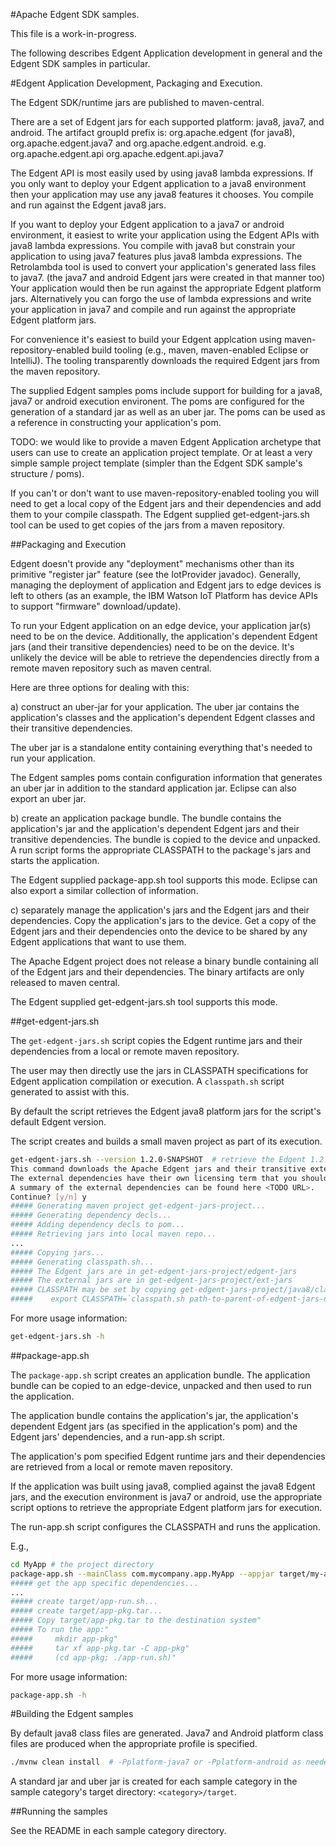 <!--
  Licensed to the Apache Software Foundation (ASF) under one or more
  contributor license agreements.  See the NOTICE file distributed with
  this work for additional information regarding copyright ownership.
  The ASF licenses this file to You under the Apache License, Version 2.0
  (the "License"); you may not use this file except in compliance with
  the License.  You may obtain a copy of the License at

      http://www.apache.org/licenses/LICENSE-2.0

  Unless required by applicable law or agreed to in writing, software
  distributed under the License is distributed on an "AS IS" BASIS,
  WITHOUT WARRANTIES OR CONDITIONS OF ANY KIND, either express or implied.
  See the License for the specific language governing permissions and
  limitations under the License.
-->
#Apache Edgent SDK samples.

This file is a work-in-progress.

The following describes Edgent Application development in general
and the Edgent SDK samples in particular.

#Edgent Application Development, Packaging and Execution.

The Edgent SDK/runtime jars are published to maven-central.
  
There are a set of Edgent jars for each supported platform: java8, java7, and android.
The artifact groupId prefix is: org.apache.edgent (for java8),
org.apache.edgent.java7 and org.apache.edgent.android.  e.g.
    org.apache.edgent.api  org.apache.edgent.api.java7

The Edgent API is most easily used by using java8 lambda expressions.
If you only want to deploy your Edgent application to a java8 environment
then your application may use any java8 features it chooses.  You compile
and run against the Edgent java8 jars.

If you want to deploy your Edgent application to a java7 or android
environment, it easiest to write your application using the Edgent APIs
with java8 lambda expressions.  You compile with java8 but constrain 
your application to using java7 features plus java8 lambda expressions.
The Retrolambda tool is used to convert your application's generated 
lass files to java7.
(the java7 and android Edgent jars were created in that manner too)
Your application would then be run against the appropriate
Edgent platform jars. Alternatively you can forgo the use of lambda
expressions and write your application in java7 and compile
and run against the appropriate Edgent platform jars.

For convenience it's easiest to build your Edgent applcation using 
maven-repository-enabled build tooling (e.g., maven, maven-enabled
Eclipse or IntelliJ).  The tooling transparently downloads the 
required Edgent jars from the maven repository.

The supplied Edgent samples poms include support for building for
a java8, java7 or android execution environent. The poms are
configured for the generation of a standard jar as well as an
uber jar.  The poms can be used as a reference in constructing 
your application's pom.

TODO: we would like to provide a maven Edgent Application archetype
that users can use to create an application project template.
Or at least a very simple sample project template (simpler than
the Edgent SDK sample's structure / poms).

If you can't or don't want to use maven-repository-enabled tooling
you will need to get a local copy of the Edgent jars and their
dependencies and add them to your compile classpath.
The Edgent supplied get-edgent-jars.sh tool can be used to
get copies of the jars from a maven repository.


##Packaging and Execution

Edgent doesn't provide any "deployment" mechanisms other than its primitive
"register jar" feature (see the IotProvider javadoc).  Generally, managing
the deployment of application and Edgent jars to edge devices is left to 
others (as an example, the IBM Watson IoT Platform has device APIs to
support "firmware" download/update).

To run your Edgent application on an edge device, your application
jar(s) need to be on the device.  Additionally, the application's 
dependent Edgent jars (and their transitive dependencies) need to
be on the device.  It's unlikely the device will be able to retrieve
the dependencies directly from a remote maven repository such as
maven central.

Here are three options for dealing with this:

a) construct an uber-jar for your application.
   The uber jar contains the application's classes and
   the application's dependent Edgent classes and their
   transitive dependencies.

   The uber jar is a standalone entity containing
   everything that's needed to run your application.

   The Edgent samples poms contain configuration information
   that generates an uber jar in addition to the standard
   application jar.  Eclipse can also export an uber jar.

b) create an application package bundle.
   The bundle contains the application's jar
   and the application's dependent Edgent jars and their
   transitive dependencies.
   The bundle is copied to the device and unpacked.
   A run script forms the appropriate CLASSPATH
   to the package's jars and starts the application.

   The Edgent supplied package-app.sh tool supports this mode.
   Eclipse can also export a similar collection
   of information.

c) separately manage the application's jars and the
   Edgent jars and their dependencies.
   Copy the application's jars to the device.
   Get a copy of the Edgent jars and their dependencies
   onto the device to be shared by any Edgent applications
   that want to use them.

   The Apache Edgent project does not release a
   binary bundle containing all of the Edgent jars
   and their dependencies.  The binary artifacts
   are only released to maven central.

   The Edgent supplied get-edgent-jars.sh tool supports this mode.
   
##get-edgent-jars.sh

The `get-edgent-jars.sh` script copies the Edgent runtime jars and their
dependencies from a local or remote maven repository.

The user may then directly use the jars in CLASSPATH specifications
for Edgent application compilation or execution.
A `classpath.sh` script generated to assist with this.

By default the script retrieves the Edgent java8 platform jars for the
script's default Edgent version.

The script creates and builds a small maven project as
part of its execution.

```sh
get-edgent-jars.sh --version 1.2.0-SNAPSHOT  # retrieve the Edgent 1.2.0-SNAPSHOT java8 jars
This command downloads the Apache Edgent jars and their transitive external dependencies.
The external dependencies have their own licensing term that you should review.
A summary of the external dependencies can be found here <TODO URL>.
Continue? [y/n] y
##### Generating maven project get-edgent-jars-project...
##### Generating dependency decls...
##### Adding dependency decls to pom...
##### Retrieving jars into local maven repo...
...
##### Copying jars...
##### Generating classpath.sh...
##### The Edgent jars are in get-edgent-jars-project/edgent-jars
##### The external jars are in get-edgent-jars-project/ext-jars
##### CLASSPATH may be set by copying get-edgent-jars-project/java8/classpath.sh and using it like:
#####    export CLASSPATH=`classpath.sh path-to-parent-of-edgent-jars-dir`
```

For more usage information:

```sh
get-edgent-jars.sh -h
```

##package-app.sh

The `package-app.sh` script creates an application bundle.
The application bundle can be copied to an edge-device,
unpacked and then used to run the application.

The application bundle contains the application's jar,
the application's dependent Edgent jars (as specified in
the application's pom) and the Edgent jars' dependencies,
and a run-app.sh script.

The application's pom specified Edgent runtime jars and 
their dependencies are retrieved from a local or remote
maven repository.

If the application was built using java8, complied against
the java8 Edgent jars, and the execution environment is
java7 or android, use the appropriate script options
to retrieve the appropriate Edgent platform jars for
execution.

The run-app.sh script configures the CLASSPATH and runs
the application.

E.g.,

```sh
cd MyApp # the project directory
package-app.sh --mainClass com.mycompany.app.MyApp --appjar target/my-app-1.0-SNAPSHOT.jar
##### get the app specific dependencies...
...
##### create target/app-run.sh...
##### create target/app-pkg.tar...
##### Copy target/app-pkg.tar to the destination system"
##### To run the app:"
#####     mkdir app-pkg"
#####     tar xf app-pkg.tar -C app-pkg"
#####     (cd app-pkg; ./app-run.sh)"
```

For more usage information:

```sh
package-app.sh -h
```

#Building the Edgent samples

By default java8 class files are generated.
Java7 and Android platform class files are produced when the appropriate
profile is specified.

```sh
./mvnw clean install  # -Pplatform-java7 or -Pplatform-android as needed
```

A standard jar and uber jar is created for each sample category
in the sample category's target directory: `<category>/target`.


##Running the samples

See the README in each sample category directory.
